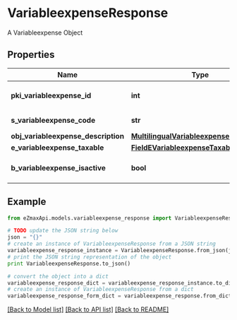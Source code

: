 # VariableexpenseResponse

A Variableexpense Object

## Properties

Name | Type | Description | Notes
------------ | ------------- | ------------- | -------------
**pki_variableexpense_id** | **int** | The unique ID of the Variableexpense | 
**s_variableexpense_code** | **str** | The code of the Variableexpense | [optional] 
**obj_variableexpense_description** | [**MultilingualVariableexpenseDescription**](MultilingualVariableexpenseDescription.md) |  | 
**e_variableexpense_taxable** | [**FieldEVariableexpenseTaxable**](FieldEVariableexpenseTaxable.md) |  | [optional] 
**b_variableexpense_isactive** | **bool** | Whether the variableexpense is active or not | [optional] 

## Example

```python
from eZmaxApi.models.variableexpense_response import VariableexpenseResponse

# TODO update the JSON string below
json = "{}"
# create an instance of VariableexpenseResponse from a JSON string
variableexpense_response_instance = VariableexpenseResponse.from_json(json)
# print the JSON string representation of the object
print VariableexpenseResponse.to_json()

# convert the object into a dict
variableexpense_response_dict = variableexpense_response_instance.to_dict()
# create an instance of VariableexpenseResponse from a dict
variableexpense_response_form_dict = variableexpense_response.from_dict(variableexpense_response_dict)
```
[[Back to Model list]](../README.md#documentation-for-models) [[Back to API list]](../README.md#documentation-for-api-endpoints) [[Back to README]](../README.md)


